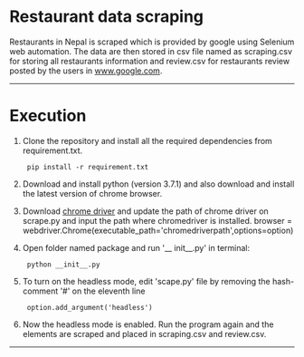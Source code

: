 # Restaurant data scraping

Restaurants in Nepal is scraped which is provided by google using Selenium web automation. The data are then stored in csv file named as scraping.csv for storing all restaurants information and review.csv for restaurants review posted by the users in www.google.com.
___
# Execution
1. Clone the repository and install all the required dependencies from requirement.txt.

        pip install -r requirement.txt

2. Download and install python (version 3.7.1) and also download and install the latest version of chrome browser.
3. Download [chrome driver] and update the path of chrome driver on scrape.py and input the path where chromedriver is installed.
        browser = webdriver.Chrome(executable_path='chromedriverpath',options=option)
        

[chrome driver]: http://chromedriver.chromium.org/downloads


4. Open folder named package and run '__ init__.py' in terminal:

        python __init__.py
5. To turn on the headless mode, edit 'scape.py' file by removing the hash-comment '#' on the eleventh line 

        option.add_argument('headless')
6. Now the headless mode is enabled. Run the program again and the elements are scraped and placed in scraping.csv and review.csv.

_________________


